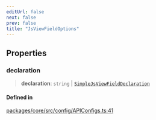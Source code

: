 ```yaml
---
editUrl: false
next: false
prev: false
title: "JsViewFieldOptions"
---
```


## Properties

### declaration

> **declaration**: `string` \| [`SimpleJsViewFieldDeclaration`](/obsidian-meta-bind-plugin-docs/api/interfaces/simplejsviewfielddeclaration/)

#### Defined in

[packages/core/src/config/APIConfigs.ts:41](https://github.com/mProjectsCode/obsidian-meta-bind-plugin/blob/f797e384bc51b3b69ee936c1c8f585862087d6d3/packages/core/src/config/APIConfigs.ts#L41)
